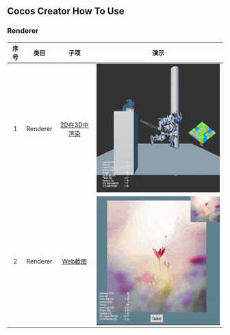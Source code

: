 ## Cocos Creator How To Use

### Renderer
| 序号 | 类目 | 子项 | 演示 |
| :---: | :---: | :---: | :---: |
| 1 | Renderer | [2D在3D中渲染](https://gitee.com/yeshao2069/cocos-creator-how-to-use/tree/v3.5.x/proj/Renderer/Creator3.5.0_2dRenderingIn3d)  | <div align=center><img src="../../gif/202203/2022030521.gif" width="400" height="300" /></div> |
| 2 | Renderer | [Web截图](https://gitee.com/yeshao2069/cocos-creator-how-to-use/tree/v3.5.x/proj/Renderer/Creator3.5.0_Capture)  | <div align=center><img src="../../gif/202203/2022030522.gif" width="400" height="300" /></div>  |